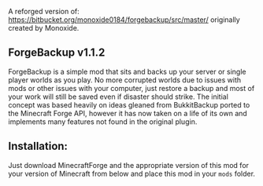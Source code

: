 A reforged version of: https://bitbucket.org/monoxide0184/forgebackup/src/master/ originally created by Monoxide.

## ForgeBackup v1.1.2

ForgeBackup is a simple mod that sits and backs up your server or single player worlds as you play. No more corrupted worlds due to issues with mods or other issues with your computer, just restore a backup and most of your work will still be saved even if disaster should strike. The initial concept was based heavily on ideas gleaned from BukkitBackup ported to the Minecraft Forge API, however it has now taken on a life of its own and implements many features not found in the original plugin.

## Installation:

Just download MinecraftForge and the appropriate version of this mod for your version of Minecraft from below and place this mod in your `mods` folder. 